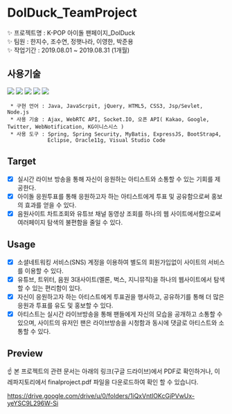 # DolDuck_TeamProject
:sparkles: 프로젝트명 : K-POP 아이돌 팬페이지_DolDuck<br>
:sparkles: 팀원 : 한지수, 조수연, 정햇나라, 이영한, 박준용<br>
:sparkles: 작업기간 : 2019.08.01 ~ 2019.08.31 (1개월)

## 사용기술

![](https://img.shields.io/badge/Code-Java-informational)
![](https://img.shields.io/badge/Servers-Apache%20Tomcat9.0-orange.svg)
![](https://img.shields.io/badge/Servers-Node.js-orange)
![](https://img.shields.io/badge/Version-Spring%205.4-green)
![](https://img.shields.io/badge/data-Web-blueviolet)

```
 * 구현 언어 : Java, JavaScrpit, jQuery, HTML5, CSS3, Jsp/Sevlet, Node.js
 * 사용 기술 : Ajax, WebRTC API, Socket.IO, 오픈 API( Kakao, Google, Twitter, WebNotification, KG이니스시스 ) 
 * 사용 도구 : Spring, Spring Security, MyBatis, ExpressJS, BootStrap4,
             Eclipse, Oracle11g, Visual Studio Code
 ```

## Target

 - [x] 실시간 라이브 방송을 통해 자신이 응원하는 아티스트와 소통할 수 있는 기회를 제공한다.
 - [x] 아이돌 응원투표를 통해 응원하고자 하는 아티스트에게 투표 및 공유함으로써 홍보의 효과를 얻을 수 있다.
 - [x] 음원사이트 차트조회와 유튜브 채널 동영상 조회를 하나의 웹 사이트에서함으로써 여러페이지 탐색의 불편함을 줄일 수 있다.

## Usage

 - [x] 소셜네트워킹 서비스(SNS) 계정을 이용하여 별도의 회원가입없이 사이트의 서비스를 이용할 수 있다.
 - [x] 유튜브, 트위터, 음원 3대사이트(멜론, 벅스, 지니뮤직)을 하나의 웹사이트에서 탐색할 수 있는 편리함이 있다. 
 - [x] 자신이 응원하고자 하는 아티스트에게 투표권을 행사하고, 공유하기를 통해 더 많은 응원과 투표를 유도 및 홍보할 수 있다.
 - [x] 아티스트는 실시간 라이브방송을 통해 팬들에게 자신의 모습을 공개하고 소통할 수 있으며, 사이트의 유저인 팬은 
       라이브방송을 시청함과 동시에 댓글로 아티스트와 소통할 수 있다.
       
## Preview

:point_up: 본 프로젝트의 관련 문서는 아래의 링크(구글 드라이브)에서 PDF로 확인하거나, 이 레파지토리에서 finalproject.pdf 파일을 다운로드하여 확인 할 수 있습니다.

https://drive.google.com/drive/u/0/folders/1iQxVntlOKcGjPVwUx-yeYSC9L296W-Si


